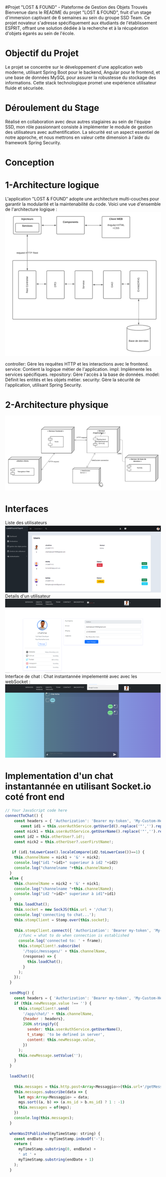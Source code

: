 #Projet "LOST & FOUND" - Plateforme de Gestion des Objets Trouvés
Bienvenue dans le README du projet "LOST & FOUND", fruit d'un stage d'immersion captivant de 6 semaines au sein du groupe SSD Team. Ce projet novateur s'adresse spécifiquement aux étudiants de l'établissement ESPRIT,
offrant une solution dédiée à la recherche et à la récupération d'objets égarés au sein de l'école.
# Objectif du Projet
Le projet se concentre sur le développement d'une application web moderne, utilisant Spring Boot pour le backend, Angular pour le frontend, et une base de données MySQL pour 
assurer la robustesse du stockage des informations. Cette stack technologique promet une expérience utilisateur fluide et sécurisée.
# Déroulement du Stage
Réalisé en collaboration avec deux autres stagiaires au sein de l'équipe SSD, mon rôle passionnant consiste à implémenter le module de gestion des utilisateurs avec authentification. La sécurité est un aspect essentiel de notre approche,
et nous mettrons en valeur cette dimension à l'aide du framework Spring Security.
# Conception 
# 1-Architecture logique 
L'application "LOST & FOUND" adopte une architecture multi-couches pour garantir la modularité et la maintenabilité du code. Voici une vue d'ensemble de l'architecture logique :
![Aperçu de la Plateforme E-sport](./Diagrammevierge(5).png)

controller: Gère les requêtes HTTP et les interactions avec le frontend.
service: Contient la logique métier de l'application.
impl: Implémente les services spécifiques.
repository: Gère l'accès à la base de données.
model: Définit les entités et les objets métier.
security: Gère la sécurité de l'application, utilisant Spring Security.
# 2-Architecture physique 
![Aperçu de la Plateforme E-sport](./Architecturephysique.png)
# Interfaces 
Liste des utilisateurs 
![List user](./Captureusers.PNG)
Details d'un utilisateur 
![Detail user](./captureeditchahine.PNG)
Interface de chat :
Chat instantannée impelementé avec avec les webSocket :
![Chat instantanné](./Capturechahine3.PNG)

# Implementation d'un chat instantannée en utilisant Socket.io coté front end 
```javascript
// Your JavaScript code here
connectToChat() {
    const headers = { 'Authorization': 'Bearer my-token', 'My-Custom-Header': 'foobar' };
       const id1 = this.userAuthService.getUserId().replace('"','').replace('"','')!;
    const nick1 = this.userAuthService.getUserName().replace('"','').replace('"','');
    const id2 = this.otherUser?.id!;
    const nick2 = this.otherUser?.userFirstName!;

   if (id1.toLowerCase().localeCompare(id2.toLowerCase())==1) {
    this.channelName = nick1 + '&' + nick2;
    console.log("id1 "+id1+" superieur à id2 "+id2)
    console.log("channelname "+this.channelName);
  }
  else {
    this.channelName = nick2 + '&' + nick1;
    console.log("channelname "+this.channelName);
    console.log("id2 "+id2+" superieur à id1"+id1)
  }
    this.loadChat();
    this.socket = new SockJS(this.url + '/chat');
    console.log('connecting to chat...');
    this.stompClient = Stomp.over(this.socket);

    this.stompClient.connect({ 'Authorization': 'Bearer my-token', 'My-Custom-Header': 'foobar' }, (frame) => {
      //func = what to do when connection is established
      console.log('connected to: ' + frame);
      this.stompClient!.subscribe(
        '/topic/messages/' + this.channelName,
        (response) => {
          this.loadChat();
        }
      );
    });
  }

  sendMsg() {
    const headers = { 'Authorization': 'Bearer my-token', 'My-Custom-Header': 'foobar' };
    if (this.newMessage.value !== '') {
      this.stompClient!.send(
        '/app/chat/' + this.channelName,
        {header : headers},
        JSON.stringify({
          sender: this.userAuthService.getUserName(),
          t_stamp: 'to be defined in server',
          content: this.newMessage.value,
        })
      );
      this.newMessage.setValue('');
    }
  }

  loadChat(){

    this.messages = this.http.post<Array<Messaggio>>(this.url+'/getMessages' ,  this.channelName );
    this.messages.subscribe(data => {
      let mgs:Array<Messaggio> = data;
      mgs.sort((a, b) => (a.ms_id > b.ms_id) ? 1 : -1)
      this.messages = of(mgs);
    })
    console.log(this.messages);
  }

  whenWasItPublished(myTimeStamp: string) {
    const endDate = myTimeStamp.indexOf('-');
    return (
      myTimeStamp.substring(0, endDate) +
      ' at ' +
      myTimeStamp.substring(endDate + 1)
    );
  }


